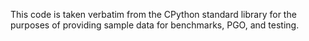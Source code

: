 
This code is taken verbatim from the CPython standard library for the purposes
of providing sample data for benchmarks, PGO, and testing.
